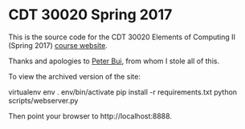 CDT 30020 Spring 2017
=====================

This is the source code for the CDT 30020 Elements of Computing II (Spring 2017)
[course website](http://www3.nd.edu/~cforstal/cdt-30020-sp17/).

Thanks and apologies to [Peter Bui](http://www3.nd.edu/~pbui/), from whom I
stole all of this.

To view the archived version of the site:

   virtualenv env
   . env/bin/activate
   pip install -r requirements.txt
   python scripts/webserver.py

Then point your browser to http://localhost:8888.

